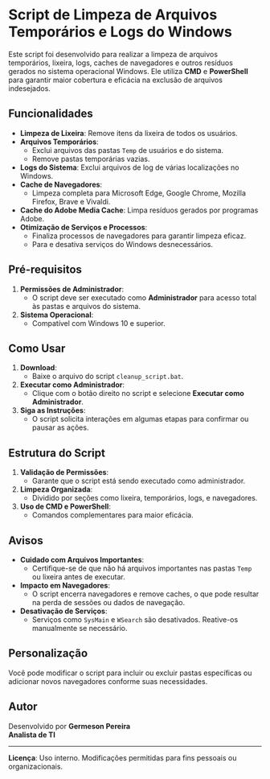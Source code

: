 # Script de Limpeza de Arquivos Temporários e Logs do Windows

Este script foi desenvolvido para realizar a limpeza de arquivos temporários, lixeira, logs, caches de navegadores e outros resíduos gerados no sistema operacional Windows. Ele utiliza **CMD** e **PowerShell** para garantir maior cobertura e eficácia na exclusão de arquivos indesejados.

## Funcionalidades

- **Limpeza de Lixeira**: Remove itens da lixeira de todos os usuários.
- **Arquivos Temporários**:
  - Exclui arquivos das pastas `Temp` de usuários e do sistema.
  - Remove pastas temporárias vazias.
- **Logs do Sistema**: Exclui arquivos de log de várias localizações no Windows.
- **Cache de Navegadores**:
  - Limpeza completa para Microsoft Edge, Google Chrome, Mozilla Firefox, Brave e Vivaldi.
- **Cache do Adobe Media Cache**: Limpa resíduos gerados por programas Adobe.
- **Otimização de Serviços e Processos**:
  - Finaliza processos de navegadores para garantir limpeza eficaz.
  - Para e desativa serviços do Windows desnecessários.

## Pré-requisitos

1. **Permissões de Administrador**:
   - O script deve ser executado como **Administrador** para acesso total às pastas e arquivos do sistema.
2. **Sistema Operacional**:
   - Compatível com Windows 10 e superior.

## Como Usar

1. **Download**:
   - Baixe o arquivo do script `cleanup_script.bat`.
2. **Executar como Administrador**:
   - Clique com o botão direito no script e selecione **Executar como Administrador**.
3. **Siga as Instruções**:
   - O script solicita interações em algumas etapas para confirmar ou pausar as ações.

## Estrutura do Script

1. **Validação de Permissões**:
   - Garante que o script está sendo executado como administrador.
2. **Limpeza Organizada**:
   - Dividido por seções como lixeira, temporários, logs, e navegadores.
3. **Uso de CMD e PowerShell**:
   - Comandos complementares para maior eficácia.

## Avisos

- **Cuidado com Arquivos Importantes**:
  - Certifique-se de que não há arquivos importantes nas pastas `Temp` ou lixeira antes de executar.
- **Impacto em Navegadores**:
  - O script encerra navegadores e remove caches, o que pode resultar na perda de sessões ou dados de navegação.
- **Desativação de Serviços**:
  - Serviços como `SysMain` e `WSearch` são desativados. Reative-os manualmente se necessário.

## Personalização

Você pode modificar o script para incluir ou excluir pastas específicas ou adicionar novos navegadores conforme suas necessidades.

## Autor

Desenvolvido por **Germeson Pereira**  
**Analista de TI**

---

**Licença**: Uso interno. Modificações permitidas para fins pessoais ou organizacionais.
